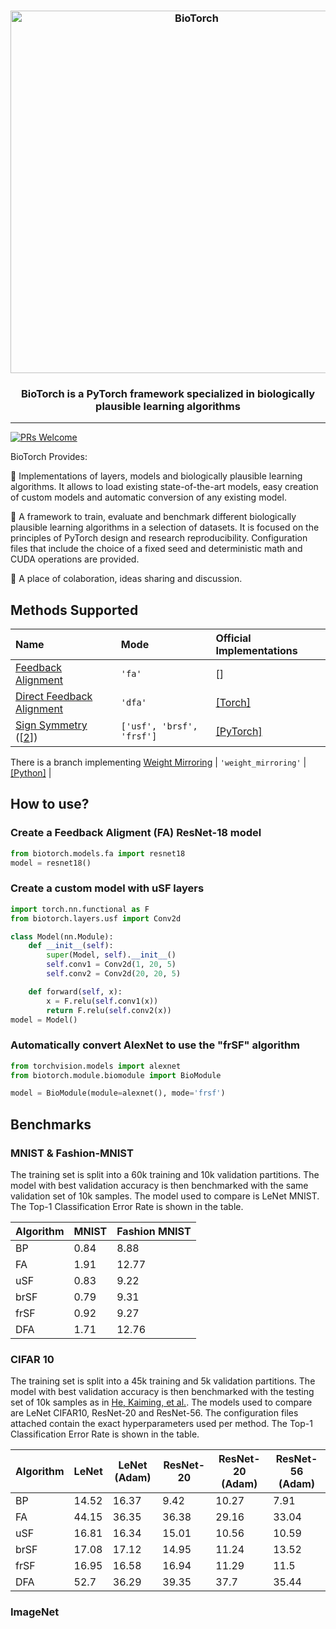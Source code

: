 <h3 align="center">
    <img width="580" alt="BioTorch" src="https://user-images.githubusercontent.com/17982112/121555300-2e01ee80-ca13-11eb-878d-a0f7e8b20401.png">
</h3>

<h3 align="center">
    <p>BioTorch is a PyTorch framework specialized in biologically plausible learning algorithms</p>
</h3>

---
[![PRs Welcome](https://img.shields.io/badge/PRs-welcome-brightgreen.svg?style=flat-square)](http://makeapullrequest.com)

BioTorch Provides:

🧠 Implementations of layers, models and biologically plausible learning algorithms. It allows to load existing state-of-the-art models, easy creation of custom models and automatic conversion of any existing model.

🧠 A framework to train, evaluate and benchmark different biologically plausible learning algorithms in a selection of datasets. It is focused on the principles of PyTorch design and research reproducibility. Configuration files that include the choice of a fixed seed and deterministic math and CUDA operations are provided. 

🧠 A place of colaboration, ideas sharing and discussion.  

## Methods Supported

| Name  | Mode | Official Implementations|
| :---         |     :---      | :---      |
| [Feedback Alignment](https://arxiv.org/abs/1411.0247)    | `'fa'`     |[]|
| [Direct Feedback Alignment](https://arxiv.org/abs/1609.01596)    |   `'dfa'`     |[[Torch]](https://github.com/anokland/dfa-torch) |
| [Sign Symmetry](https://arxiv.org/pdf/1510.05067.pdf) ([[2](https://arxiv.org/abs/1811.03567)])    | `['usf', 'brsf', 'frsf']`  | [[PyTorch]](https://github.com/willwx/sign-symmetry)|

There is a branch implementing 
[Weight Mirroring](https://arxiv.org/abs/1904.05391)     |  `'weight_mirroring'` | [[Python]](https://github.com/makrout/Deep-Learning-without-Weight-Transport) | 

## How to use?

### Create a Feedback Aligment (FA) ResNet-18 model

```python
from biotorch.models.fa import resnet18
model = resnet18()
```

### Create a custom model with uSF layers

```python
import torch.nn.functional as F
from biotorch.layers.usf import Conv2d

class Model(nn.Module):
    def __init__(self):
        super(Model, self).__init__()
        self.conv1 = Conv2d(1, 20, 5)
        self.conv2 = Conv2d(20, 20, 5)

    def forward(self, x):
        x = F.relu(self.conv1(x))
        return F.relu(self.conv2(x))
model = Model()
```

### Automatically convert AlexNet to use the "frSF" algorithm

```python
from torchvision.models import alexnet
from biotorch.module.biomodule import BioModule

model = BioModule(module=alexnet(), mode='frsf')
```

## Benchmarks

### MNIST & Fashion-MNIST
The training set is split into a 60k training and 10k validation partitions. The model with best validation accuracy is then benchmarked with the same validation set of 10k samples. The model used to compare is LeNet MNIST.
The Top-1 Classification Error Rate is shown in the table.

| Algorithm | MNIST | Fashion MNIST |
|-----------|-------|---------------|
| BP        | 0.84  | 8.88          |
| FA        | 1.91  | 12.77         |
| uSF       | 0.83  | 9.22          |
| brSF      | 0.79  | 9.31          |
| frSF      | 0.92  | 9.27          |
| DFA       | 1.71  | 12.76         |

### CIFAR 10

The training set is split into a 45k training and 5k validation partitions. The model with best validation accuracy is then benchmarked with the testing set of 10k samples as in [He, Kaiming, et al.](https://arxiv.org/abs/1512.03385). 
The models used to compare are LeNet CIFAR10, ResNet-20 and ResNet-56. The configuration files attached contain the exact hyperparameters used per method. 
The Top-1 Classification Error Rate is shown in the table.

| Algorithm | LeNet | LeNet (Adam) | ResNet-20 | ResNet-20 (Adam) | ResNet-56 (Adam) |
|-----------|-------|--------------|-----------|------------------|------------------|
| BP        | 14.52 | 16.37        | 9.42      | 10.27            | 7.91             |
| FA        | 44.15 | 36.35        | 36.38     | 29.16            | 33.04            |
| uSF       | 16.81 | 16.34        | 15.01     | 10.56            | 10.59            |
| brSF      | 17.08 | 17.12        | 14.95     | 11.24            | 13.52            |
| frSF      | 16.95 | 16.58        | 16.94     | 11.29            | 11.5             |
| DFA       | 52.7  | 36.29        | 39.35     | 37.7             | 35.44            |


### ImageNet

